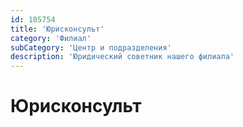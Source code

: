 ```yaml
---
id: 105754
title: 'Юрисконсульт'
category: 'Филиал'
subCategory: 'Центр и подразделения'
description: 'Юридический советник нашего филиала'
---
```


# Юрисконсульт
